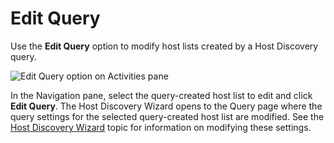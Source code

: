 # Edit Query

Use the **Edit Query** option to modify host lists created by a Host Discovery query.

![Edit Query option on Activities pane](/img/versioned_docs/accessanalyzer_11.6/accessanalyzer/admin/datacollector/powershell/editquery.webp)

In the Navigation pane, select the query-created host list to edit and click **Edit Query**. The
Host Discovery Wizard opens to the Query page where the query settings for the selected
query-created host list are modified. See the
[Host Discovery Wizard](/docs/accessanalyzer/11.6/admin/hostdiscovery/wizard/overview.md)
topic for information on modifying these settings.
